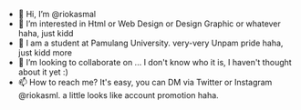 - 👋 Hi, I’m @riokasmal
- 👀 I’m interested in Html or Web Design or Design Graphic or whatever haha, just kidd
- 🌱 I am a student at Pamulang University. very-very Unpam pride haha, just kidd more
- 💞️ I’m looking to collaborate on ... I don't know who it is, I haven't thought about it yet :)
- 📫 How to reach me? It's easy, you can DM via Twitter or Instagram @riokasml. a little looks like account promotion haha.

<!---
riokasmal/riokasmal is a ✨ special ✨ repository because its `README.md` (this file) appears on your GitHub profile.
You can click the Preview link to take a look at your changes.
--->
